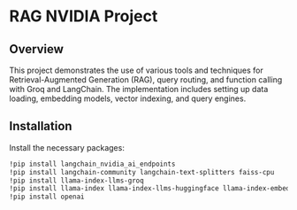 # RAG NVIDIA Project

## Overview

This project demonstrates the use of various tools and techniques for Retrieval-Augmented Generation (RAG), query routing, and function calling with Groq and LangChain. The implementation includes setting up data loading, embedding models, vector indexing, and query engines.

## Installation

Install the necessary packages:

```bash
!pip install langchain_nvidia_ai_endpoints
!pip install langchain-community langchain-text-splitters faiss-cpu
!pip install llama-index-llms-groq
!pip install llama-index llama-index-llms-huggingface llama-index-embeddings-huggingface transformers accelerate bitsandbytes llama-index-readers-web matplotlib flash-attn
!pip install openai